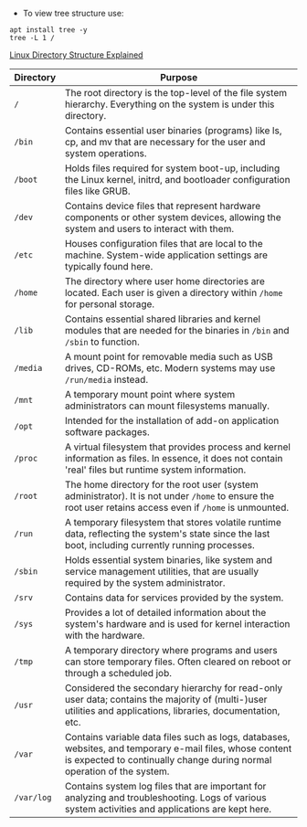 - To view tree structure use:
```
apt install tree -y
tree -L 1 /
```

[Linux Directory Structure Explained]([URL](https://blog.learncodeonline.in/linux-directory-structure-explained))


  


| Directory | Purpose |
|-----------|---------|
| `/`       | The root directory is the top-level of the file system hierarchy. Everything on the system is under this directory. |
| `/bin`    | Contains essential user binaries (programs) like ls, cp, and mv that are necessary for the user and system operations. |
| `/boot`   | Holds files required for system boot-up, including the Linux kernel, initrd, and bootloader configuration files like GRUB. |
| `/dev`    | Contains device files that represent hardware components or other system devices, allowing the system and users to interact with them. |
| `/etc`    | Houses configuration files that are local to the machine. System-wide application settings are typically found here. |
| `/home`   | The directory where user home directories are located. Each user is given a directory within `/home` for personal storage. |
| `/lib`    | Contains essential shared libraries and kernel modules that are needed for the binaries in `/bin` and `/sbin` to function. |
| `/media`  | A mount point for removable media such as USB drives, CD-ROMs, etc. Modern systems may use `/run/media` instead. |
| `/mnt`    | A temporary mount point where system administrators can mount filesystems manually. |
| `/opt`    | Intended for the installation of add-on application software packages. |
| `/proc`   | A virtual filesystem that provides process and kernel information as files. In essence, it does not contain 'real' files but runtime system information. |
| `/root`   | The home directory for the root user (system administrator). It is not under `/home` to ensure the root user retains access even if `/home` is unmounted. |
| `/run`    | A temporary filesystem that stores volatile runtime data, reflecting the system's state since the last boot, including currently running processes. |
| `/sbin`   | Holds essential system binaries, like system and service management utilities, that are usually required by the system administrator. |
| `/srv`    | Contains data for services provided by the system. |
| `/sys`    | Provides a lot of detailed information about the system's hardware and is used for kernel interaction with the hardware. |
| `/tmp`    | A temporary directory where programs and users can store temporary files. Often cleared on reboot or through a scheduled job. |
| `/usr`    | Considered the secondary hierarchy for read-only user data; contains the majority of (multi-)user utilities and applications, libraries, documentation, etc. |
| `/var`    | Contains variable data files such as logs, databases, websites, and temporary e-mail files, whose content is expected to continually change during normal operation of the system. |
| `/var/log`| Contains system log files that are important for analyzing and troubleshooting. Logs of various system activities and applications are kept here. |
